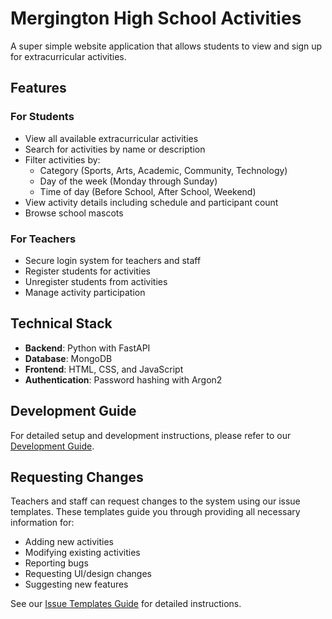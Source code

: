 # Mergington High School Activities

A super simple website application that allows students to view and sign up for extracurricular activities.

## Features

### For Students
- View all available extracurricular activities
- Search for activities by name or description
- Filter activities by:
  - Category (Sports, Arts, Academic, Community, Technology)
  - Day of the week (Monday through Sunday)
  - Time of day (Before School, After School, Weekend)
- View activity details including schedule and participant count
- Browse school mascots

### For Teachers
- Secure login system for teachers and staff
- Register students for activities
- Unregister students from activities
- Manage activity participation

## Technical Stack

- **Backend**: Python with FastAPI
- **Database**: MongoDB
- **Frontend**: HTML, CSS, and JavaScript
- **Authentication**: Password hashing with Argon2

## Development Guide

For detailed setup and development instructions, please refer to our [Development Guide](../docs/how-to-develop.md).

## Requesting Changes

Teachers and staff can request changes to the system using our issue templates. These templates guide you through providing all necessary information for:

- Adding new activities
- Modifying existing activities
- Reporting bugs
- Requesting UI/design changes
- Suggesting new features

See our [Issue Templates Guide](../docs/USING_ISSUE_TEMPLATES.md) for detailed instructions.
